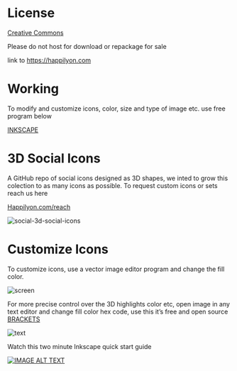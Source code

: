 
# License

[Creative Commons](https://creativecommons.org/licenses/by/3.0)

Please do not host for download or repackage for sale

link to https://happilyon.com

# Working

To modify and customize icons, color, size and type of image etc. use free program below

[INKSCAPE](https://inkscape.org)

# 3D Social Icons

A GitHub repo of social icons designed as 3D shapes, we inted to grow this colection to as many icons as possible. To request custom icons or sets reach us here

[Happilyon.com/reach](http://www.happilyon.com/reach/) 

![social-3d-social-icons](https://cloud.githubusercontent.com/assets/24851606/21582535/c184fb50-d082-11e6-99d1-0aee993cbbbc.png)

# Customize Icons

To customize icons, use a vector image editor program and change the fill color.

![screen](https://cloud.githubusercontent.com/assets/24851606/21637732/482ad80c-d28e-11e6-8542-8e20a164e0f7.png)

For more precise control over the 3D highlights color etc, open image in any text editor and change fill color hex code, use this it’s free and open source [BRACKETS](http://brackets.io/)

![text](https://cloud.githubusercontent.com/assets/24851606/21637820/bcf3f484-d28e-11e6-9162-13db50f42dbc.png)

Watch this two minute Inkscape quick start guide

[![IMAGE ALT TEXT](http://img.youtube.com/vi/1FM02a3viT4/0.jpg)](http://www.youtube.com/watch?v=1FM02a3viT4 "Video Title")
